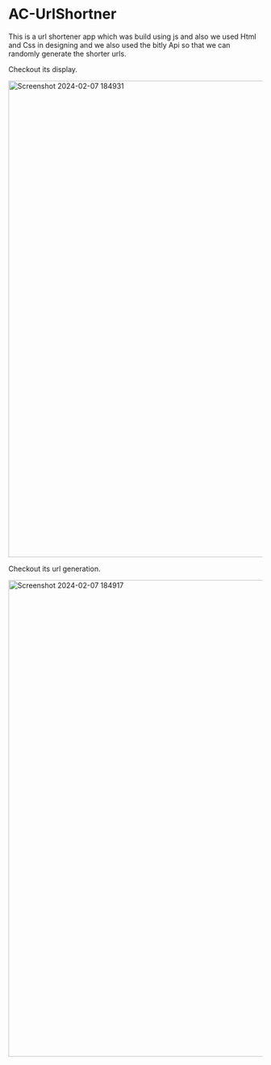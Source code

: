 # AC-UrlShortner

This is a url shortener app which was build using js and also we used
Html and Css in designing and we also used the bitly Api so that we can randomly generate
the shorter urls.

Checkout its display.

<img width="943" alt="Screenshot 2024-02-07 184931" src="https://github.com/allancorp23/AC-UrlShortner/assets/135638821/1cc6d742-914e-4db9-bc17-c06c99de6d98">

Checkout its url generation.

<img width="943" alt="Screenshot 2024-02-07 184917" src="https://github.com/allancorp23/AC-UrlShortner/assets/135638821/7cf93a6a-3cff-4f89-8d7d-2b658e2c5468">

